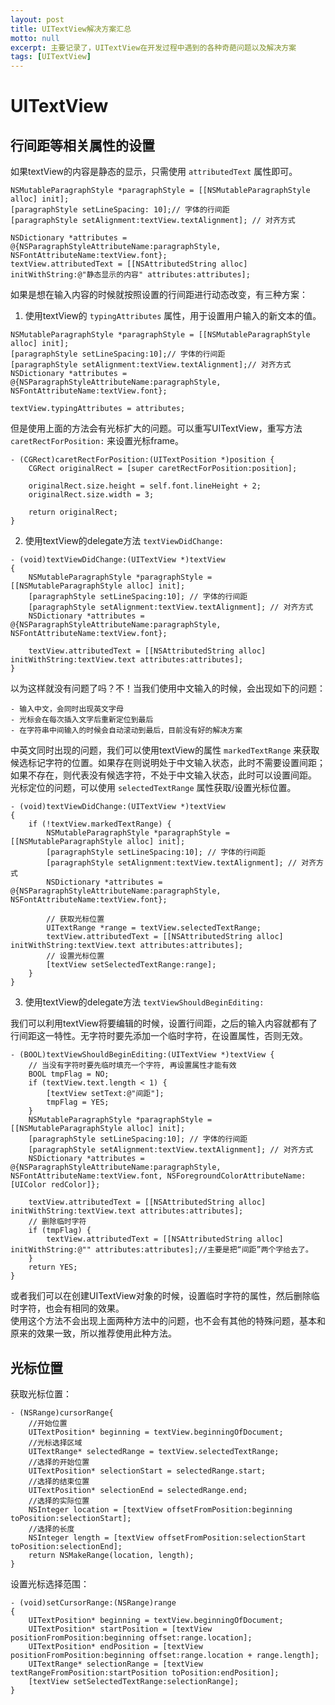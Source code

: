 ```yaml
---
layout: post
title: UITextView解决方案汇总
motto: null
excerpt: 主要记录了，UITextView在开发过程中遇到的各种奇葩问题以及解决方案
tags: [UITextView]
---
```


<!-- * TOC
{:toc} -->

# UITextView  

## 行间距等相关属性的设置  

如果textView的内容是静态的显示，只需使用 `attributedText` 属性即可。  

```objc
NSMutableParagraphStyle *paragraphStyle = [[NSMutableParagraphStyle alloc] init]; 
[paragraphStyle setLineSpacing: 10];// 字体的行间距 
[paragraphStyle setAlignment:textView.textAlignment]; // 对齐方式
 
NSDictionary *attributes = @{NSParagraphStyleAttributeName:paragraphStyle, NSFontAttributeName:textView.font};
textView.attributedText = [[NSAttributedString alloc] initWithString:@"静态显示的内容" attributes:attributes];
```

如果是想在输入内容的时候就按照设置的行间距进行动态改变，有三种方案：

1. 使用textView的 `typingAttributes` 属性，用于设置用户输入的新文本的值。  

```objc
NSMutableParagraphStyle *paragraphStyle = [[NSMutableParagraphStyle alloc] init];
[paragraphStyle setLineSpacing:10];// 字体的行间距 
[paragraphStyle setAlignment:textView.textAlignment];// 对齐方式
NSDictionary *attributes = @{NSParagraphStyleAttributeName:paragraphStyle, NSFontAttributeName:textView.font};

textView.typingAttributes = attributes;
```

但是使用上面的方法会有光标扩大的问题。可以重写UITextView，重写方法 `caretRectForPosition:` 来设置光标frame。  

```objc
- (CGRect)caretRectForPosition:(UITextPosition *)position {
    CGRect originalRect = [super caretRectForPosition:position];

    originalRect.size.height = self.font.lineHeight + 2;
    originalRect.size.width = 3;

    return originalRect;
}
```

2. 使用textView的delegate方法 `textViewDidChange:`  

```objc
- (void)textViewDidChange:(UITextView *)textView
{
    NSMutableParagraphStyle *paragraphStyle = [[NSMutableParagraphStyle alloc] init];
    [paragraphStyle setLineSpacing:10]; // 字体的行间距 
    [paragraphStyle setAlignment:textView.textAlignment]; // 对齐方式
    NSDictionary *attributes = @{NSParagraphStyleAttributeName:paragraphStyle, NSFontAttributeName:textView.font};
    
    textView.attributedText = [[NSAttributedString alloc] initWithString:textView.text attributes:attributes];
}
```

以为这样就没有问题了吗？不！当我们使用中文输入的时候，会出现如下的问题：  

    - 输入中文，会同时出现英文字母
    - 光标会在每次插入文字后重新定位到最后
    - 在字符串中间输入的时候会自动滚动到最后，目前没有好的解决方案

中英文同时出现的问题，我们可以使用textView的属性 `markedTextRange` 来获取候选标记字符的位置。如果存在则说明处于中文输入状态，此时不需要设置间距；如果不存在，则代表没有候选字符，不处于中文输入状态，此时可以设置间距。  
光标定位的问题，可以使用 `selectedTextRange` 属性获取/设置光标位置。  

```objc
- (void)textViewDidChange:(UITextView *)textView
{
    if (!textView.markedTextRange) {
        NSMutableParagraphStyle *paragraphStyle = [[NSMutableParagraphStyle alloc] init];
        [paragraphStyle setLineSpacing:10]; // 字体的行间距 
        [paragraphStyle setAlignment:textView.textAlignment]; // 对齐方式
        NSDictionary *attributes = @{NSParagraphStyleAttributeName:paragraphStyle, NSFontAttributeName:textView.font};
        
        // 获取光标位置
        UITextRange *range = textView.selectedTextRange;
        textView.attributedText = [[NSAttributedString alloc] initWithString:textView.text attributes:attributes];
        // 设置光标位置
        [textView setSelectedTextRange:range];
    }
}
```

3. 使用textView的delegate方法 `textViewShouldBeginEditing:` 

我们可以利用textView将要编辑的时候，设置行间距，之后的输入内容就都有了行间距这一特性。无字符时要先添加一个临时字符，在设置属性，否则无效。

```objc
- (BOOL)textViewShouldBeginEditing:(UITextView *)textView {
    // 当没有字符时要先临时填充一个字符, 再设置属性才能有效
    BOOL tmpFlag = NO;
    if (textView.text.length < 1) {
        [textView setText:@"间距"];
        tmpFlag = YES;
    }
    NSMutableParagraphStyle *paragraphStyle = [[NSMutableParagraphStyle alloc] init];
    [paragraphStyle setLineSpacing:10]; // 字体的行间距
    [paragraphStyle setAlignment:textView.textAlignment]; // 对齐方式
    NSDictionary *attributes = @{NSParagraphStyleAttributeName:paragraphStyle, NSFontAttributeName:textView.font, NSForegroundColorAttributeName: [UIColor redColor]};
    
    textView.attributedText = [[NSAttributedString alloc] initWithString:textView.text attributes:attributes];
    // 删除临时字符
    if (tmpFlag) {
        textView.attributedText = [[NSAttributedString alloc] initWithString:@"" attributes:attributes];//主要是把“间距”两个字给去了。
    }
    return YES;
}
```

或者我们可以在创建UITextView对象的时候，设置临时字符的属性，然后删除临时字符，也会有相同的效果。  
使用这个方法不会出现上面两种方法中的问题，也不会有其他的特殊问题，基本和原来的效果一致，所以推荐使用此种方法。  

## 光标位置  

获取光标位置：  

```objc
- (NSRange)cursorRange{
    //开始位置
    UITextPosition* beginning = textView.beginningOfDocument;
    //光标选择区域
    UITextRange* selectedRange = textView.selectedTextRange;
    //选择的开始位置
    UITextPosition* selectionStart = selectedRange.start;
    //选择的结束位置
    UITextPosition* selectionEnd = selectedRange.end;
    //选择的实际位置
    NSInteger location = [textView offsetFromPosition:beginning toPosition:selectionStart];
    //选择的长度
    NSInteger length = [textView offsetFromPosition:selectionStart toPosition:selectionEnd];
    return NSMakeRange(location, length);
}
```

设置光标选择范围：  

```objc
- (void)setCursorRange:(NSRange)range
{
    UITextPosition* beginning = textView.beginningOfDocument;
    UITextPosition* startPosition = [textView positionFromPosition:beginning offset:range.location];
    UITextPosition* endPosition = [textView positionFromPosition:beginning offset:range.location + range.length];
    UITextRange* selectionRange = [textView textRangeFromPosition:startPosition toPosition:endPosition];
    [textView setSelectedTextRange:selectionRange];
}
```
